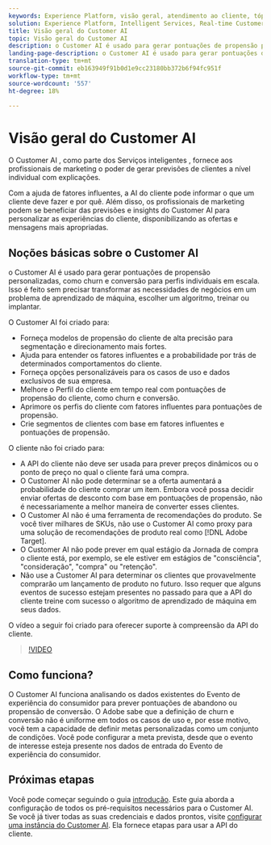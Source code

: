 ```yaml
---
keywords: Experience Platform, visão geral, atendimento ao cliente, tópicos populares, visão geral do atendimento ao cliente
solution: Experience Platform, Intelligent Services, Real-time Customer Data Platform
title: Visão geral do Customer AI
topic: Visão geral do Customer AI
description: o Customer AI é usado para gerar pontuações de propensão personalizadas, como churn e conversão para perfis individuais em escala. Isso é feito sem precisar transformar as necessidades de negócios em um problema de aprendizado de máquina, escolher um algoritmo, treinar ou implantar.
landing-page-description: o Customer AI é usado para gerar pontuações de propensão personalizadas, como churn e conversão para perfis individuais em escala.
translation-type: tm+mt
source-git-commit: eb163949f91b0d1e9cc23180bb372b6f94fc951f
workflow-type: tm+mt
source-wordcount: '557'
ht-degree: 18%

---
```



# Visão geral do Customer AI

O Customer AI , como parte dos Serviços inteligentes , fornece aos profissionais de marketing o poder de gerar previsões de clientes a nível individual com explicações.

Com a ajuda de fatores influentes, a AI do cliente pode informar o que um cliente deve fazer e por quê. Além disso, os profissionais de marketing podem se beneficiar das previsões e insights do Customer AI para personalizar as experiências do cliente, disponibilizando as ofertas e mensagens mais apropriadas.

## Noções básicas sobre o Customer AI

o Customer AI é usado para gerar pontuações de propensão personalizadas, como churn e conversão para perfis individuais em escala. Isso é feito sem precisar transformar as necessidades de negócios em um problema de aprendizado de máquina, escolher um algoritmo, treinar ou implantar.

O Customer AI foi criado para:

- Forneça modelos de propensão do cliente de alta precisão para segmentação e direcionamento mais fortes.
- Ajuda para entender os fatores influentes e a probabilidade por trás de determinados comportamentos do cliente.
- Forneça opções personalizáveis para os casos de uso e dados exclusivos de sua empresa.
- Melhore o Perfil do cliente em tempo real com pontuações de propensão do cliente, como churn e conversão.
- Aprimore os perfis do cliente com fatores influentes para pontuações de propensão.
- Crie segmentos de clientes com base em fatores influentes e pontuações de propensão.

O cliente não foi criado para:

- A API do cliente não deve ser usada para prever preços dinâmicos ou o ponto de preço no qual o cliente fará uma compra.
- O Customer AI não pode determinar se a oferta aumentará a probabilidade do cliente comprar um item. Embora você possa decidir enviar ofertas de desconto com base em pontuações de propensão, não é necessariamente a melhor maneira de converter esses clientes.
- O Customer AI não é uma ferramenta de recomendações do produto. Se você tiver milhares de SKUs, não use o Customer AI como proxy para uma solução de recomendações de produto real como [!DNL Adobe Target].
- O Customer AI não pode prever em qual estágio da Jornada de compra o cliente está, por exemplo, se ele estiver em estágios de &quot;consciência&quot;, &quot;consideração&quot;, &quot;compra&quot; ou &quot;retenção&quot;.
- Não use a Customer AI para determinar os clientes que provavelmente comprarão um lançamento de produto no futuro. Isso requer que alguns eventos de sucesso estejam presentes no passado para que a API do cliente treine com sucesso o algoritmo de aprendizado de máquina em seus dados.

O vídeo a seguir foi criado para oferecer suporte à compreensão da API do cliente.

>[!VIDEO](https://video.tv.adobe.com/v/32664?learn=on&quality=12)

## Como funciona?

O Customer AI funciona analisando os dados existentes do Evento de experiência do consumidor para prever pontuações de abandono ou propensão de conversão. O Adobe sabe que a definição de churn e conversão não é uniforme em todos os casos de uso e, por esse motivo, você tem a capacidade de definir metas personalizadas como um conjunto de condições. Você pode configurar a meta prevista, desde que o evento de interesse esteja presente nos dados de entrada do Evento de experiência do consumidor.

## Próximas etapas

Você pode começar seguindo o guia [introdução](./getting-started.md). Este guia aborda a configuração de todos os pré-requisitos necessários para o Customer AI. Se você já tiver todas as suas credenciais e dados prontos, visite [configurar uma instância do Customer AI](./user-guide/configure.md). Ela fornece etapas para usar a API do cliente.